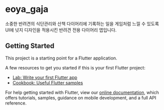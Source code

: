 # eoya_gaja
 
 소중한 반려견의 식단관리와 산책 다이어리에 기록하는 일을 게임처럼 느낄 수 있도록 UI에 넛지 디자인을 적용시킨 반려견 전용 다이어리 앱입니다. 

## Getting Started

This project is a starting point for a Flutter application.

A few resources to get you started if this is your first Flutter project:

- [Lab: Write your first Flutter app](https://flutter.dev/docs/get-started/codelab)
- [Cookbook: Useful Flutter samples](https://flutter.dev/docs/cookbook)

For help getting started with Flutter, view our
[online documentation](https://flutter.dev/docs), which offers tutorials,
samples, guidance on mobile development, and a full API reference.
